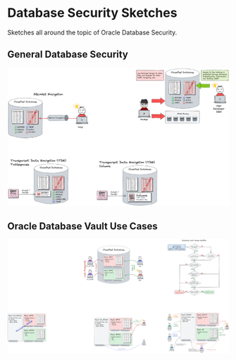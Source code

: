 # Database Security Sketches

Sketches all around the topic of Oracle Database Security.

## General Database Security

![General Database Security](./ora-dbsec.png)

## Oracle Database Vault Use Cases

![Oracle Database Vault Use Cases](./ora-dbvault.png)

